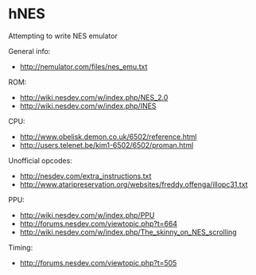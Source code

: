 hNES
====

Attempting to write NES emulator

General info:
- http://nemulator.com/files/nes_emu.txt

ROM:
- http://wiki.nesdev.com/w/index.php/NES_2.0
- http://wiki.nesdev.com/w/index.php/INES

CPU:
- http://www.obelisk.demon.co.uk/6502/reference.html
- http://users.telenet.be/kim1-6502/6502/proman.html

Unofficial opcodes:
- http://nesdev.com/extra_instructions.txt
- http://www.ataripreservation.org/websites/freddy.offenga/illopc31.txt

PPU:
- http://wiki.nesdev.com/w/index.php/PPU
- http://forums.nesdev.com/viewtopic.php?t=664
- http://wiki.nesdev.com/w/index.php/The_skinny_on_NES_scrolling

Timing:
- http://forums.nesdev.com/viewtopic.php?t=505
